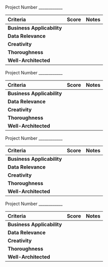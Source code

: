 Project Number \_\_\_\_\_\_\_\_\_\_\_\_			

| Criteria | Score | Notes |
| :---- | :---- | :---- |
| **Business Applicability**   |  |   |
| **Data Relevance**  |   |  |
| **Creativity** |   |  |
| **Thoroughness**  |   |  |
| **Well-Architected** |  |  |

Project Number \_\_\_\_\_\_\_\_\_\_\_\_			

| Criteria | Score | Notes |
| :---- | :---- | :---- |
| **Business Applicability**   |  |   |
| **Data Relevance**  |   |  |
| **Creativity** |   |  |
| **Thoroughness**  |   |  |
| **Well-Architected**  |  |  |

Project Number \_\_\_\_\_\_\_\_\_\_\_\_			

| Criteria | Score | Notes |
| :---- | :---- | :---- |
| **Business Applicability**   |  |   |
| **Data Relevance**  |   |  |
| **Creativity** |   |  |
| **Thoroughness**  |   |  |
| **Well-Architected** |  |  |

Project Number \_\_\_\_\_\_\_\_\_\_\_\_			

| Criteria | Score | Notes |
| :---- | :---- | :---- |
| **Business Applicability**   |  |   |
| **Data Relevance**  |   |  |
| **Creativity** |   |  |
| **Thoroughness**  |   |  |
| **Well-Architected**  |  |  |

